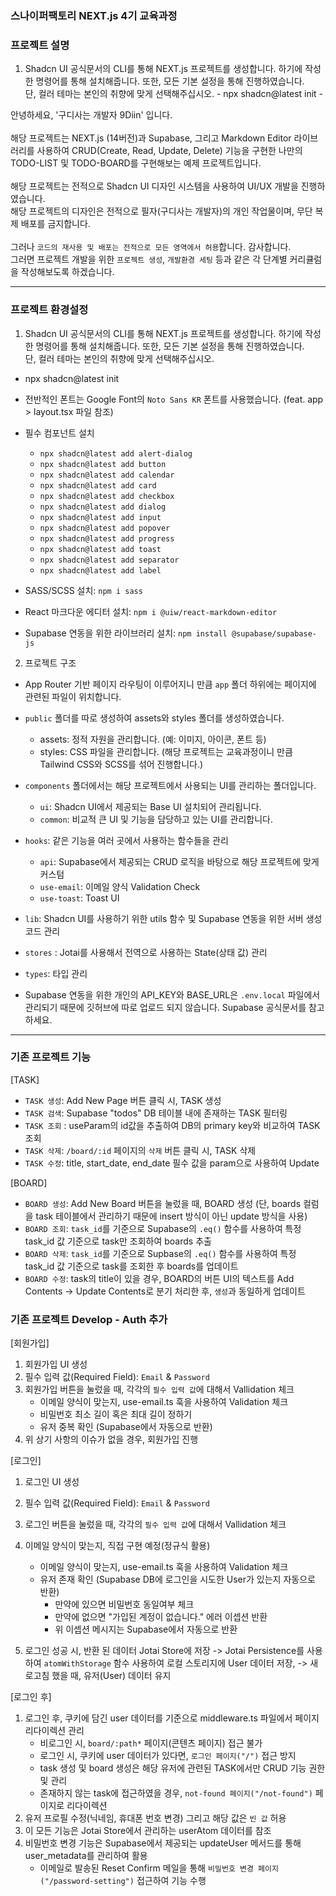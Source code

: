 ### 스나이퍼팩토리 NEXT.js 4기 교육과정

### 프로젝트 설명

1. Shadcn UI 공식문서의 CLI를 통해 NEXT.js 프로젝트를 생성합니다. 하기에 작성한 명령어를 통해 설치해줍니다. 또한, 모든 기본 설정을 통해 진행하였습니다.
   <br /> 단, 컬러 테마는 본인의 취향에 맞게 선택해주십시오. - npx shadcn@latest init -

안녕하세요, '구디사는 개발자 9Diin' 입니다. <br />
<br />
해당 프로젝트는 NEXT.js (14버전)과 Supabase, 그리고 Markdown Editor 라이브러리를 사용하여 CRUD(Create, Read, Update, Delete) 기능을 구현한 나만의 TODO-LIST 및 TODO-BOARD를 구현해보는 예제 프로젝트입니다. <br />
<br />
해당 프로젝트는 전적으로 Shadcn UI 디자인 시스템을 사용하여 UI/UX 개발을 진행하였습니다. <br />
해당 프로젝트의 디자인은 전적으로 필자(구디사는 개발자)의 개인 작업물이며, 무단 복제 배포를 금지합니다. <br />
<br />
그러나 `코드의 재사용 및 배포는 전적으로 모든 영역에서 허용`합니다. 감사합니다. <br />
그러면 프로젝트 개발을 위한 `프로젝트 생성`, `개발환경 세팅` 등과 같은 각 단계별 커리큘럼을 작성해보도록 하겠습니다.

---

### 프로젝트 환경설정

1. Shadcn UI 공식문서의 CLI를 통해 NEXT.js 프로젝트를 생성합니다. 하기에 작성한 명령어를 통해 설치해줍니다. 또한, 모든 기본 설정을 통해 진행하였습니다. <br />
   단, 컬러 테마는 본인의 취향에 맞게 선택해주십시오.

-   npx shadcn@latest init
-   전반적인 폰트는 Google Font의 `Noto Sans KR` 폰트를 사용했습니다. (feat. app > layout.tsx 파일 참조)
-   필수 컴포넌트 설치

    -   `npx shadcn@latest add alert-dialog`
    -   `npx shadcn@latest add button`
    -   `npx shadcn@latest add calendar`
    -   `npx shadcn@latest add card`
    -   `npx shadcn@latest add checkbox`
    -   `npx shadcn@latest add dialog`
    -   `npx shadcn@latest add input`
    -   `npx shadcn@latest add popover`
    -   `npx shadcn@latest add progress`
    -   `npx shadcn@latest add toast`
    -   `npx shadcn@latest add separator`
    -   `npx shadcn@latest add label`

-   SASS/SCSS 설치: `npm i sass`
-   React 마크다운 에디터 설치: `npm i @uiw/react-markdown-editor`
-   Supabase 연동을 위한 라이브러리 설치: `npm install @supabase/supabase-js`

2. 프로젝트 구조

-   App Router 기반 페이지 라우팅이 이루어지니 만큼 `app` 폴더 하위에는 페이지에 관련된 파일이 위치합니다.
-   `public` 폴더를 따로 생성하여 assets와 styles 폴더를 생성하였습니다.
    -   assets: 정적 자원을 관리합니다. (예: 이미지, 아이콘, 폰트 등)
    -   styles: CSS 파일을 관리합니다. (해당 프로젝트는 교육과정이니 만큼 Tailwind CSS와 SCSS를 섞어 진행합니다.)
-   `components` 폴더에서는 해당 프로젝트에서 사용되는 UI를 관리하는 폴더입니다.

    -   `ui`: Shadcn UI에서 제공되는 Base UI 설치되어 관리됩니다.
    -   `common`: 비교적 큰 UI 및 기능을 담당하고 있는 UI를 관리합니다.

-   `hooks`: 같은 기능을 여러 곳에서 사용하는 함수들을 관리

    -   `api`: Supabase에서 제공되는 CRUD 로직을 바탕으로 해당 프로젝트에 맞게 커스텀
    -   `use-email`: 이메일 양식 Validation Check
    -   `use-toast`: Toast UI

-   `lib`: Shadcn UI를 사용하기 위한 utils 함수 및 Supabase 연동을 위한 서버 생성 코드 관리
-   `stores` : Jotai를 사용해서 전역으로 사용하는 State(상태 값) 관리
-   `types`: 타입 관리

-   Supabase 연동을 위한 개인의 API_KEY와 BASE_URL은 `.env.local` 파일에서 관리되기 때문에 깃허브에 따로 업로드 되지 않습니다. Supabase 공식문서를 참고하세요.

---

### 기존 프로젝트 기능

[TASK]

-   `TASK 생성`: Add New Page 버튼 클릭 시, TASK 생성
-   `TASK 검색`: Supabase "todos" DB 테이블 내에 존재하는 TASK 필터링
-   `TASK 조회` : useParam의 id값을 추출하여 DB의 primary key와 비교하여 TASK 조회
-   `TASK 삭제`: `/board/:id` 페이지의 `삭제` 버튼 클릭 시, TASK 삭제
-   `TASK 수정`: title, start_date, end_date 필수 값을 param으로 사용하여 Update

[BOARD]

-   `BOARD 생성`: Add New Board 버튼을 눌렀을 때, BOARD 생성 (단, boards 컬럼을 task 테이블에서 관리하기 때문에 insert 방식이 아닌 update 방식을 사용)
-   `BOARD 조회`: `task_id`를 기준으로 Supabase의 `.eq()` 함수를 사용하여 특정 task_id 값 기준으로 task만 조회하여 boards 추출
-   `BOARD 삭제`: `task_id`를 기준으로 Supbase의 `.eq()` 함수를 사용하여 특정 task_id 값 기준으로 task를 조회한 후 boards를 업데이트
-   `BOARD 수정`: task의 title이 있을 경우, BOARD의 버튼 UI의 텍스트를 Add Contents -> Update Contents로 분기 처리한 후, `생성`과 동일하게 업데이트

### 기존 프로젝트 Develop - Auth 추가

[회원가입]

1. 회원가입 UI 생성
2. 필수 입력 값(Required Field): `Email` & `Password`
3. 회원가입 버튼을 눌렀을 때, 각각의 `필수 입력 값`에 대해서 Vallidation 체크
    - 이메일 양식이 맞는지, use-email.ts 훅을 사용하여 Validation 체크
    - 비밀번호 최소 길이 혹은 최대 길이 정하기
    - 유저 중복 확인 (Supabase에서 자동으로 반환)
4. 위 상기 사항의 이슈가 없을 경우, 회원가입 진행

[로그인]

1. 로그인 UI 생성
2. 필수 입력 값(Required Field): `Email` & `Password`
3. 로그인 버튼을 눌렀을 때, 각각의 `필수 입력 값`에 대해서 Vallidation 체크
4. 이메일 양식이 맞는지, 직접 구현 예정(정규식 활용)

    - 이메일 양식이 맞는지, use-email.ts 훅을 사용하여 Validation 체크
    - 유저 존재 확인 (Supabase DB에 로그인을 시도한 User가 있는지 자동으로 반환)
        - 만약에 있으면 비밀번호 동일여부 체크
        - 만약에 없으면 "가입된 계정이 없습니다." 에러 이셉션 반환
        - 위 이셉션 메시지는 Supabase에서 자동으로 반환

5. 로그인 성공 시, 반환 된 데이터 Jotai Store에 저장 -> Jotai Persistence를 사용하여 `atomWithStorage` 함수 사용하여 로컬 스토리지에 User 데이터 저장, -> 새로고침 했을 때, 유저(User) 데이터 유지

[로그인 후]

1. 로그인 후, 쿠키에 담긴 user 데이터를 기준으로 middleware.ts 파일에서 페이지 리다이렉션 관리
    - 비로그인 시, `board/:path*` 페이지(콘텐츠 페이지) 접근 불가
    - 로그인 시, 쿠키에 user 데이터가 있다면, `로그인 페이지("/")` 접근 방지
    - task 생성 및 board 생성은 해당 유저에 관련된 TASK에서만 CRUD 기능 권한 및 관리
    - 존재하지 않는 task에 접근하였을 경우, `not-found 페이지("/not-found")` 페이지로 리다이렉션
2. 유저 프로필 수정(닉네임, 휴대폰 번호 변경) 그리고 해당 값은 `빈 값` 허용
3. 이 모든 기능은 Jotai Store에서 관리하는 userAtom 데이터를 참조
4. 비밀번호 변경 기능은 Supabase에서 제공되는 updateUser 메서드를 통해 user_metadata를 관리하여 활용
    - 이메일로 발송된 Reset Confirm 메일을 통해 `비밀번호 변경 페이지("/password-setting")` 접근하여 기능 수행
